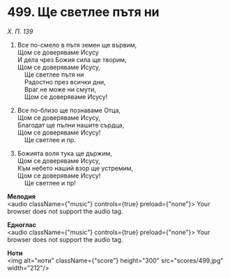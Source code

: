 # 499. Ще светлее пътя ни  

*Х. П. 139*  

1. Все по-смело в пътя земен ще вървим,  
Щом се доверяваме Исусу  
И дела чрез Божия сила ще творим,  
Щом се доверяваме Исусу,  
    Ще светлее пътя ни  
    Радостно през всички дни,  
    Враг не може ни смути,  
    Щом се доверяваме Исусу!  

2. Все по-близо ще познаваме Отца,  
Щом се доверяваме Исусу,  
Благодат ще пълни нашите сърдца,  
Щом се доверяваме Исусу!  
    Ще светлее и пр.  

3. Божията воля тука ще държим,  
Щом се доверяваме Исусу,  
Към небето наший взор ще устремим,  
Щом се доверяваме Исусу!  
    Ще светлее и пр!  

__Мелодия__  
<audio className={"music"} controls={true} preload={"none"}><source src="mp3/499.mp3" type="audio/mpeg"/>
Your browser does not support the audio tag.
</audio>  

__Едноглас__  
<audio className={"music"} controls={true} preload={"none"}><source src="transp/499.mp3" type="audio/mpeg"/>
Your browser does not support the audio tag.
</audio>  

__Ноти__  
<img alt="ноти" className={"score"} height="300" src="scores/499.jpg" width="212"/>
